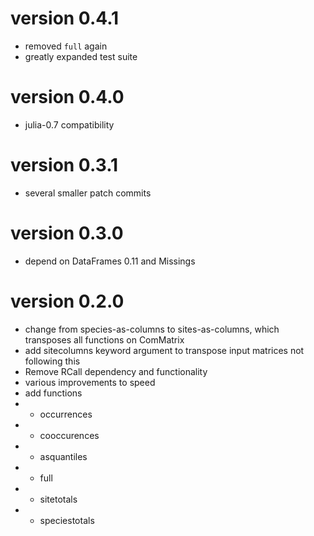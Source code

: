 # version 0.4.1
- removed `full` again
- greatly expanded test suite

# version 0.4.0
- julia-0.7 compatibility

# version 0.3.1
- several smaller patch commits

# version 0.3.0
- depend on DataFrames 0.11 and Missings

# version 0.2.0
- change from species-as-columns to sites-as-columns, which transposes all functions on ComMatrix
- add sitecolumns keyword argument to transpose input matrices not following this
- Remove RCall dependency and functionality
- various improvements to speed
- add functions
- - occurrences
- - cooccurences
- - asquantiles
- - full
- - sitetotals
- - speciestotals

